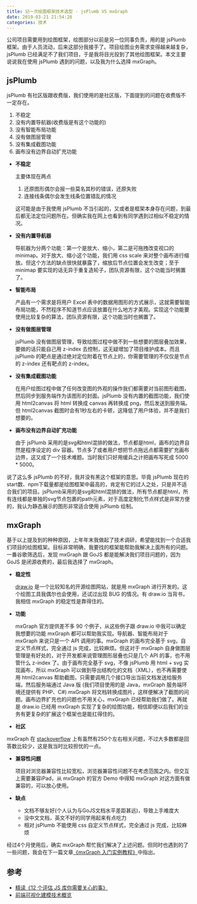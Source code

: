 ```yaml
---
title: 记一次绘图框架技术选型 - jsPlumb VS mxGraph
date: 2019-03-21 21:54:28
categories: 技术
---
```


公司项目需要用到绘图框架，绘图部分以前是另一位同事负责，用的是 jsPlumb 框架。由于人员流动，后来这部分我接手了。项目绘图业务需求变得越来越复杂，jsPlumb 已经满足不了我们项目，于是我将目光投到了其他绘图框架。本文主要说说我在使用 jsPlumb 遇到的问题，以及我为什么选择 mxGraph。

## jsPlumb
jsPlumb 有社区版跟收费版，我们使用的是社区版，下面提到的问题在收费版不一定存在。

1. 不稳定
1. 没有内置导航器(收费版是有这个功能的)
1. 没有智能布局功能
1. 没有做图层管理
1. 没有集成截图功能
1. 画布没有边界自动扩充功能

- **不稳定**

	主要体现在两点
	
	1. 还原图形偶尔会报一些莫名其秒的错误，还原失败
	2. 连接线条偶尔会发生线条位置错乱的情况
	
	这可能是由于我使用 jsPlumb 不当引起的，又或者是框架本身存在问题，到最后都无法定位问题所在。但确实我在网上也看到有同学遇到过相似不稳定的情况。

- **没有内置导航器**

	导航器为分两个功能：第一个是放大、缩小，第二是可拖拽改变视口的 minimap。对于放大、缩小这个功能，我们用 css scale 来对整个画布进行缩放。但这个方法的缺点很快就暴露了，缩放后节点位置会发生改变；至于 minimap 要实现的话无异于重复造轮子，团队资源有限，这个功能当时搁置了。

- **智能布局**

	产品有一个需求是将用户 Excel 表中的数据用图形的方式展示，这就需要智能布局功能，不然程序不知道节点应该放置在什么地方才美观。实现这个功能要使用比较复杂的算法，团队资源有限，这个功能当时也搁置了。

- **没有做图层管理**

	jsPlumb 没有做图层管理，导致绘图过程中做不到一些想要的图层叠加效果，要做的话只能自己用 z-index 去控制，这无疑增加了项目维护成本。而且 jsPlumb 的靶点是通过绝对定位附着在节点上的，你需要管理的不仅仅是节点的 z-index 还有靶点的 z-index。

- **没有集成截图功能**

	在用户绘图过程中做了任何改变图的外观的操作我们都需要对当前图形截图，然后同步到服务端作为该图形的封面。jsPlumb 没有内置的截图功能，我们使用 html2canvas 将 html 转换成 canvas 再转换成 png，然后发送到服务端。但 html2canvas 截图时会有1秒左右的卡顿，这降低了用户体验，并不是我们想要的。

- **画布没有边界自动扩充功能**

	由于 jsPlumb 采用的是svg和html混排的做法，节点都是html，画布的边界自然是程序设定的 div 容器。节点多了或者用户想把节点拖远点都需要扩充画布边界，这又成了一个技术难题。当时我们只好用缓兵之计把画布写死成 5000 * 5000。
	

说了这么多 jsPlumb 的不好，我并没有黑这个框架的意思。毕竟 jsPlumb 现在的 start数、npm下载量都是绘图框架中最高的，肯定有它的过人之处，只是并不适合我们的项目。jsPlumb采用的是svg和html混排的做法，所有节点都是html，所有连线都是单独的svg节点包裹的path元素，对于高度定制化节点样式是非常方便的，我认为静态展示的图形非常适合使用 jsPlumb 绘制。

## mxGraph
基于以上提及到的种种原因，上年年末我做起了技术调研，希望能找到一个合适我们项目的绘图框架。目标非常明确，我要找的框架能帮助我解决上面所有的问题。一番谷歌筛选后，发现 mxGraph 跟 GoJS 都是能解决我们项目问题的，因为 GoJS 是闭源收费的，最后我选择了 mxGraph。

- **稳定性**

    [draw.io](https://www.draw.io/) 是一个比较知名的开源绘图网站，就是用 mxGraph 进行开发的。这个绘图工具我偶尔也会使用，还试过出现 BUG 的情况。有 draw.io 当背书，我相信 mxGraph 的稳定性是靠得住的。

- **功能**

	mxGraph 官方提供差不多 90 个例子，从这些例子跟 draw.io 中我可以确定我想要的功能 mxGraph 都可以帮助我实现。导航器、智能布局对于 mxGraph 来说只是一个 API 调用的事。mxGraph 的画布完全基于 svg，自定义节点样式，完全通过 js 完成，比较麻烦。但这对于 mxGraph 自身做图层管理是有好处的，对于开发都来说管理图形层叠也只是几个 API 的事，也不用管什么 z-index 了。由于画布完全基于 svg，不像 jsPlumb 用 html + svg 实现画布，所以 mxGraph 可以做到导出结构化的文档（XML），也不再需要使用 html2canvas 帮助截图，只需要调用几个接口导出当前文档发送给服务端，然后服务端通过 Java 版 (我们项目使用的是 Java，mxGraph 服务端环境还提供有 PHP、C#) mxGraph 将文档转换成图片，这样便解决了截图的问题。画布边界扩充也的问题也不用关心，mxGraph 已经帮助我们做了。再就是 draw.io 已经用 mxGraph 实现了复杂的绘图功能，相信即便以后我们的业务有更复杂的扩展这个框架也是能扛得住的。

- **社区**

 mxGraph 在 [stackoverflow](https://stackoverflow.com/questions/tagged/mxgraph) 上有虽然有250个左右相关问题，不过大多数都是回答数比较少，这是我当时比较担忧的一点。

- **兼容性问题**

	项目对浏览器兼容性比较宽松，浏览器兼容性问题不在考虑范围之内。但交互上需要兼容iPad，从 mxGraph 的官方 Demo 中得知 mxGraph 对这方面有做兼容的，可以放心使用。

- **缺点**

	- 文档不够友好(个人认为与GoJS文档水平差距甚远)，导致上手难度大
	- 没中文文档，英文不好的同学用起来有点吃力
	- 相对 jsPlumb 不能使用 css 自定义节点样式，完全通过 js 完成，比较麻烦

经过4个月使用后，确实 mxGraph 帮忙我们解决了上述问题。但同时也遇到的了一些问题，我会在下一篇文章[《mxGraph 入门实例教程》](https://yejinzhan.gitee.io/2019/04/27/mxGraph%20%E5%85%A5%E9%97%A8%E5%AE%9E%E4%BE%8B%E6%95%99%E7%A8%8B/)中指出。

## 参考
- [精读《12 个评估 JS 库你需要关心的事》](https://zhuanlan.zhihu.com/p/45264866)
- [前端可视化建模技术概览](https://leungwensen.github.io/blog/2015/frontend-visual-modeling.html)
